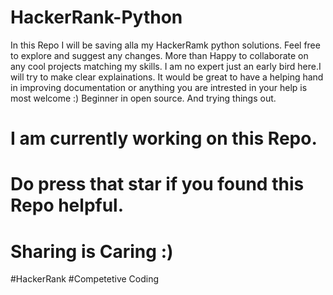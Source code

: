 # HackerRank-Python
In this Repo I will be saving alla my HackerRamk python solutions. Feel free to explore and suggest any changes. More than Happy to collaborate on any cool projects matching my skills.
I am no expert just an early bird here.I will try to make clear explainations. It would be great to have a helping hand in improving documentation or anything you are intrested in your help is most welcome :)
Beginner in open source. And trying things out.
# I am currently working on this Repo.
# Do press that star if you found this Repo helpful.
# Sharing is Caring :)
#HackerRank
#Competetive Coding

